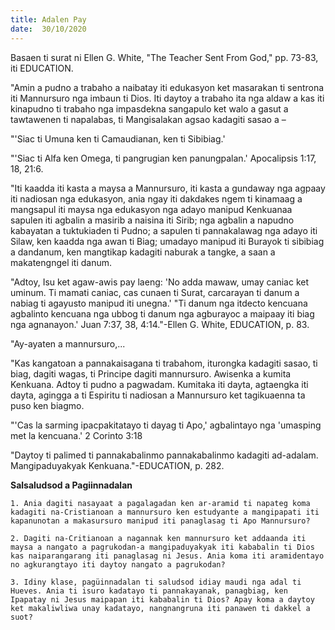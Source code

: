 ```yaml
---
title: Adalen Pay
date:  30/10/2020
---
```


Basaen ti surat ni Ellen G. White, "The Teacher Sent From God," pp. 73-83, iti EDUCATION.

"Amin a pudno a trabaho a naibatay iti edukasyon ket masarakan ti sentrona iti Mannursuro nga imbaun ti Dios. Iti daytoy a trabaho ita nga aldaw a kas iti kinapudno ti trabaho nga impasdekna sangapulo ket walo a gasut a tawtawenen ti napalabas, ti Mangisalakan agsao kadagiti sasao a –

"'Siac ti Umuna ken ti Camaudianan, ken ti Sibibiag.'

"'Siac ti Alfa ken Omega, ti pangrugian ken panungpalan.' Apocalipsis 1:17, 18, 21:6.

"Iti kaadda iti kasta a maysa a Mannursuro, iti kasta a gundaway nga agpaay iti nadiosan nga edukasyon, ania ngay iti dakdakes ngem ti kinamaag a mangsapul iti maysa nga edukasyon nga adayo manipud Kenkuanaa sapulen iti agbalin a masirib a naisina iti Sirib; nga agbalin a napudno kabayatan a tuktukiaden ti Pudno; a sapulen ti pannakalawag nga adayo iti Silaw, ken kaadda nga awan ti Biag; umadayo manipud iti Burayok ti sibibiag a dandanum, ken mangtikap kadagiti naburak a tangke, a saan a makatengngel iti danum.

"Adtoy, Isu ket agaw-awis pay laeng: 'No adda mawaw, umay caniac ket uminum. Ti mamati caniac, cas cunaen ti Surat, carcarayan ti danum a nabiag ti agayusto manipud iti unegna.' "Ti danum nga itdecto kencuana agbalinto kencuana nga ubbog ti danum nga agburayoc a maipaay iti biag nga agnanayon.' Juan 7:37, 38, 4:14."-Ellen G. White, EDUCATION, p. 83.

"Ay-ayaten a mannursuro,...

"Kas kangatoan a pannakaisagana ti trabahom, iturongka kadagiti sasao, ti biag, dagiti wagas, ti Principe dagiti mannursuro. Awisenka a kumita Kenkuana. Adtoy ti pudno a pagwadam. Kumitaka iti dayta, agtaengka iti dayta, agingga a ti Espiritu ti nadiosan a Mannursuro ket tagikuaenna ta puso ken biagmo.

"'Cas la sarming ipacpakitatayo ti dayag ti Apo,' agbalintayo nga 'umasping met la kencuana.' 2 Corinto 3:18

"Daytoy ti palimed ti pannakabalinmo pannakabalinmo kadagiti ad-adalam. Mangipaduyakyak Kenkuana."-EDUCATION, p. 282.

**Salsaludsod a Pagiinnadalan**

`1. Ania dagiti nasayaat a pagalagadan ken ar-aramid ti napateg koma kadagiti na-Cristianoan a mannursuro ken estudyante a mangipapati iti kapanunotan a makasursuro manipud iti panaglasag ti Apo Mannursuro?`

`2. Dagiti na-Critianoan a nagannak ken mannursuro ket addaanda iti maysa a nangato a pagrukodan-a mangipaduyakyak iti kababalin ti Dios kas naiparangarang iti panaglasag ni Jesus. Ania koma iti aramidentayo no agkurangtayo iti daytoy nangato a pagrukodan?`

`3. Idiny klase, pagüinnadalan ti saludsod idiay maudi nga adal ti Hueves. Ania ti isuro kadatayo ti pannakayanak, panagbiag, ken Ipapatay ni Jesus maipapan iti kababalin ti Dios? Apay koma a daytoy ket makaliwliwa unay kadatayo, nangnangruna iti panawen ti dakkel a suot?`